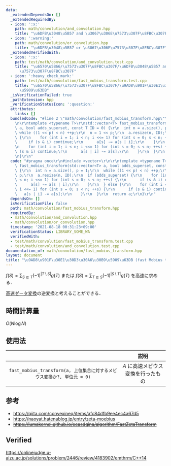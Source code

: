 ```yaml
---
data:
  _extendedDependsOn: []
  _extendedRequiredBy:
  - icon: ':x:'
    path: math/convolution/and_convolution.hpp
    title: "\u6DFB\u3048\u5B57 and \u3067\u306E\u7573\u307F\u8FBC\u307F"
  - icon: ':warning:'
    path: math/convolution/or_convolution.hpp
    title: "\u6DFB\u3048\u5B57 or \u3067\u306E\u7573\u307F\u8FBC\u307F"
  _extendedVerifiedWith:
  - icon: ':x:'
    path: test/math/convolution/and_convolution.test.cpp
    title: "\u6570\u5B66/\u7573\u307F\u8FBC\u307F/\u6DFB\u3048\u5B57 and \u3067\u306E\
      \u7573\u307F\u8FBC\u307F"
  - icon: ':heavy_check_mark:'
    path: test/math/convolution/fast_mobius_transform.test.cpp
    title: "\u6570\u5B66/\u7573\u307F\u8FBC\u307F/\u9AD8\u901F\u30E1\u30D3\u30A6\u30B9\
      \u5909\u63DB"
  _isVerificationFailed: true
  _pathExtension: hpp
  _verificationStatusIcon: ':question:'
  attributes:
    links: []
  bundledCode: "#line 2 \"math/convolution/fast_mobius_transform.hpp\"\n#include <vector>\r\
    \n\r\ntemplate <typename T>\r\nstd::vector<T> fast_mobius_transform(std::vector<T>\
    \ a, bool adds_superset, const T ID = 0) {\r\n  int n = a.size(), p = 1;\r\n \
    \ while ((1 << p) < n) ++p;\r\n  n = 1 << p;\r\n  a.resize(n, ID);\r\n  if (adds_superset)\
    \ {\r\n    for (int i = 1; i < n; i <<= 1) for (int s = 0; s < n; ++s) {\r\n \
    \     if (s & i) continue;\r\n      a[s] -= a[s | i];\r\n    }\r\n  } else {\r\
    \n    for (int i = 1; i < n; i <<= 1) for (int s = 0; s < n; ++s) {\r\n      if\
    \ (s & i) continue;\r\n      a[s | i] -= a[s];\r\n    }\r\n  }\r\n  return a;\r\
    \n}\r\n"
  code: "#pragma once\r\n#include <vector>\r\n\r\ntemplate <typename T>\r\nstd::vector<T>\
    \ fast_mobius_transform(std::vector<T> a, bool adds_superset, const T ID = 0)\
    \ {\r\n  int n = a.size(), p = 1;\r\n  while ((1 << p) < n) ++p;\r\n  n = 1 <<\
    \ p;\r\n  a.resize(n, ID);\r\n  if (adds_superset) {\r\n    for (int i = 1; i\
    \ < n; i <<= 1) for (int s = 0; s < n; ++s) {\r\n      if (s & i) continue;\r\n\
    \      a[s] -= a[s | i];\r\n    }\r\n  } else {\r\n    for (int i = 1; i < n;\
    \ i <<= 1) for (int s = 0; s < n; ++s) {\r\n      if (s & i) continue;\r\n   \
    \   a[s | i] -= a[s];\r\n    }\r\n  }\r\n  return a;\r\n}\r\n"
  dependsOn: []
  isVerificationFile: false
  path: math/convolution/fast_mobius_transform.hpp
  requiredBy:
  - math/convolution/and_convolution.hpp
  - math/convolution/or_convolution.hpp
  timestamp: '2021-08-18 00:31:23+09:00'
  verificationStatus: LIBRARY_SOME_WA
  verifiedWith:
  - test/math/convolution/fast_mobius_transform.test.cpp
  - test/math/convolution/and_convolution.test.cpp
documentation_of: math/convolution/fast_mobius_transform.hpp
layout: document
title: "\u9AD8\u901F\u30E1\u30D3\u30A6\u30B9\u5909\u63DB (fast Mobius transform)"
---
```


$f(S) = \sum_{S \subseteq T} (-1)^{\lvert T \setminus S \rvert} g(T)$ または $f(S) = \sum_{T \subseteq S} (-1)^{\lvert S \setminus T \rvert} g(T)$ を高速に求める．

[高速ゼータ変換](fast_zeta_transform.md)の逆変換と考えることができる．


## 時間計算量

$O(N\log{N})$


## 使用法

||説明|
|:--:|:--:|
|`fast_mobius_transform(a, 上位集合に対するメビウス変換か?, 単位元 = 0)`|$A$ に高速メビウス変換を行ったもの|


## 参考

- https://qiita.com/convexineq/items/afc84dfb9ee4ec4a67d5
- https://naoyat.hatenablog.jp/entry/zeta-moebius
- ~~https://lumakernel.github.io/ecasdqina/algorithm/FastZetaTransform~~


## Verified

https://onlinejudge.u-aizu.ac.jp/solutions/problem/2446/review/4183902/emthrm/C++14
